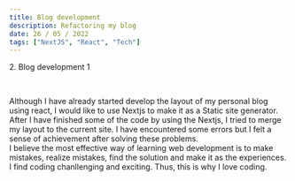 ```yaml
---
title: Blog development
description: Refactoring my blog
date: 26 / 05 / 2022
tags: ["NextJS", "React", "Tech"]
---
```


<p>2. Blog development 1</p>
<br/>
<p>Although I have already started develop the layout of my personal blog using react, I would like to use Nextjs to make it as a Static site generator.
<br/>
After I have finished some of the code by using the Nextjs, I tried to merge my layout to the current site. I have encountered some errors but I felt a sense of achievement after solving these problems.
<br/>
I believe the most effective way of learning web development is to make mistakes, realize mistakes, find the solution and make it as the experiences.
<br/>
I find coding chanllenging and exciting. Thus, this is why I love coding.
</p>
